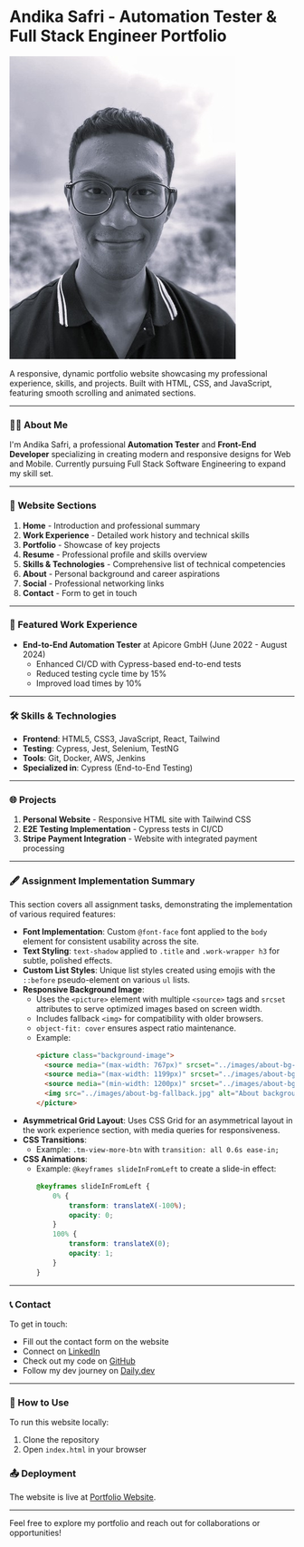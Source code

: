 # Andika Safri - Automation Tester & Full Stack Engineer Portfolio

![Profile Photo](./images/me_1.jpg)

A responsive, dynamic portfolio website showcasing my professional experience, skills, and projects. Built with HTML, CSS, and JavaScript, featuring smooth scrolling and animated sections.

---

### 👨‍💻 About Me
I'm Andika Safri, a professional **Automation Tester** and **Front-End Developer** specializing in creating modern and responsive designs for Web and Mobile. Currently pursuing Full Stack Software Engineering to expand my skill set.

---

### 🚀 Website Sections
1. **Home** - Introduction and professional summary
2. **Work Experience** - Detailed work history and technical skills
3. **Portfolio** - Showcase of key projects
4. **Resume** - Professional profile and skills overview
5. **Skills & Technologies** - Comprehensive list of technical competencies
6. **About** - Personal background and career aspirations
7. **Social** - Professional networking links
8. **Contact** - Form to get in touch

---

### 💼 Featured Work Experience
- **End-to-End Automation Tester** at Apicore GmbH (June 2022 - August 2024)
  - Enhanced CI/CD with Cypress-based end-to-end tests
  - Reduced testing cycle time by 15%
  - Improved load times by 10%

---

### 🛠 Skills & Technologies
- **Frontend**: HTML5, CSS3, JavaScript, React, Tailwind
- **Testing**: Cypress, Jest, Selenium, TestNG
- **Tools**: Git, Docker, AWS, Jenkins
- **Specialized in**: Cypress (End-to-End Testing)

---

### 🌐 Projects
1. **Personal Website** - Responsive HTML site with Tailwind CSS
2. **E2E Testing Implementation** - Cypress tests in CI/CD
3. **Stripe Payment Integration** - Website with integrated payment processing

---

### 🖋 Assignment Implementation Summary
This section covers all assignment tasks, demonstrating the implementation of various required features:

- **Font Implementation**: Custom `@font-face` font applied to the `body` element for consistent usability across the site.
- **Text Styling**: `text-shadow` applied to `.title` and `.work-wrapper h3` for subtle, polished effects.
- **Custom List Styles**: Unique list styles created using emojis with the `::before` pseudo-element on various `ul` lists.
- **Responsive Background Image**:
  - Uses the `<picture>` element with multiple `<source>` tags and `srcset` attributes to serve optimized images based on screen width.
  - Includes fallback `<img>` for compatibility with older browsers.
  - `object-fit: cover` ensures aspect ratio maintenance.
  - Example:
    ```html
    <picture class="background-image">
      <source media="(max-width: 767px)" srcset="../images/about-bg-small.jpg">
      <source media="(max-width: 1199px)" srcset="../images/about-bg-medium.jpg">
      <source media="(min-width: 1200px)" srcset="../images/about-bg-large.jpg">
      <img src="../images/about-bg-fallback.jpg" alt="About background">
    </picture>
    ```
- **Asymmetrical Grid Layout**: Uses CSS Grid for an asymmetrical layout in the work experience section, with media queries for responsiveness.
- **CSS Transitions**:
  - Example: `.tm-view-more-btn` with `transition: all 0.6s ease-in;`
- **CSS Animations**:
  - Example: `@keyframes slideInFromLeft` to create a slide-in effect:
    ```css
    @keyframes slideInFromLeft {
        0% {
            transform: translateX(-100%);
            opacity: 0;
        }
        100% {
            transform: translateX(0);
            opacity: 1;
        }
    }
    ```

---

### 📞 Contact
To get in touch:
- Fill out the contact form on the website
- Connect on [LinkedIn](https://www.linkedin.com/in/andika-safri)
- Check out my code on [GitHub](https://github.com/andikasafri)
- Follow my dev journey on [Daily.dev](https://app.daily.dev/andikasafri)

---

### 🚀 How to Use
To run this website locally:
1. Clone the repository
2. Open `index.html` in your browser

### 📤 Deployment
The website is live at [Portfolio Website](module-2-andikasafri.netlify.app).

---

Feel free to explore my portfolio and reach out for collaborations or opportunities!
